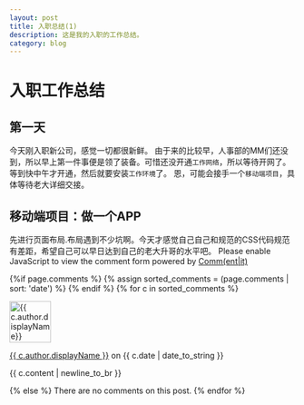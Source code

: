 ```yaml
---
layout: post
title: 入职总结(1)
description: 这是我的入职的工作总结。
category: blog
---
```


# 入职工作总结

## 第一天

今天刚入职新公司，感觉一切都很新鲜。
由于来的比较早，人事部的MM们还没到，所以早上第一件事便是领了装备。可惜还没开通`工作网络`，所以等待开网了。
等到快中午才开通，然后就要安装`工作环境`了。
恩，可能会接手一个`移动端项目`，具体等待老大详细交接。

## 移动端项目：做一个APP
先进行页面布局.布局遇到不少坑啊。今天才感觉自己自己和规范的CSS代码规范有差距，希望自己可以早日达到自己的老大升哥的水平吧。
<noscript>Please enable JavaScript to view the comment form powered by <a href="https://commentit.io/">Comm(ent|it)</a></noscript>
<div id="commentit"></div>
<script type="text/javascript">
  /** CONFIGURATION VARIABLES **/
  var commentitUsername = 'ioloveuu';
  var commentitRepo = 'ioloveuu/ioloveuu.github.io';
  var commentitPath = '{{ page.path }}';

  /** DON'T EDIT FOLLOWING LINES **/
  (function() {
      var commentit = document.createElement('script');
      commentit.type = 'text/javascript';
      commentit.async = true;
      commentit.src = 'https://commentit.io/static/embed/dist/commentit.js';
      (document.getElementsByTagName('head')[0] || document.getElementsByTagName('body')[0]).appendChild(commentit);
  })();
</script>
  {%if page.comments %}
  {% assign sorted_comments = (page.comments | sort: 'date') %}
{% endif %}
{% for c in sorted_comments %}
  <div class="media">
    <div class="media-left">
      <img src="{{ c.author.picture }}" alt="{{ c.author.displayName}}" height="73" width="73">
    </div>
    <div class="media-body">
      <p class="text-muted">
        <a href="{{ c.author.url }}">{{ c.author.displayName }}</a>
        on {{ c.date | date_to_string }}
      </p>
      <p>{{ c.content | newline_to_br }}</p>
    </div>
  </div>
{% else %}
  There are no comments on this post.
{% endfor %}


